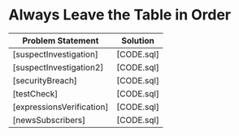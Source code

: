 # Always Leave the Table in Order

|Problem Statement|Solution|
|---|---|
|[suspectInvestigation]|[CODE.sql]|
|[suspectInvestigation2]|[CODE.sql]|
|[securityBreach]|[CODE.sql]|
|[testCheck]|[CODE.sql]|
|[expressionsVerification]|[CODE.sql]|
|[newsSubscribers]|[CODE.sql]|
